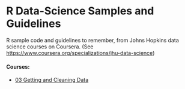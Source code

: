 # R Data-Science Samples and Guidelines

R sample code and guidelines to remember, from Johns Hopkins data science
courses on Coursera. (See https://www.coursera.org/specializations/jhu-data-science)


#### Courses:

- [03 Getting and Cleaning Data](03-getting-and-cleaning-data/README.md)
